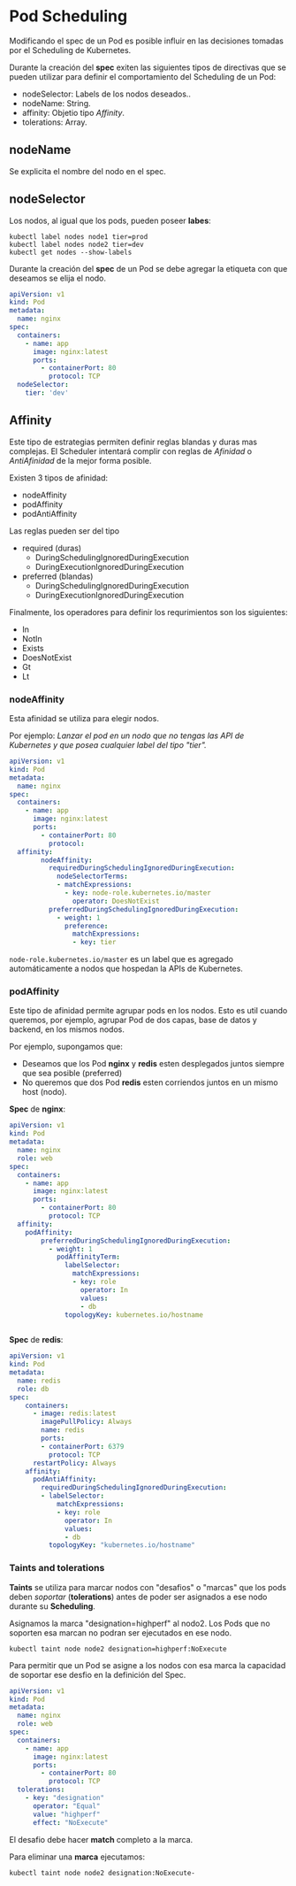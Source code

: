 # Pod Scheduling

Modificando el spec de un Pod es posible influir en las decisiones tomadas por el Scheduling de Kubernetes.

Durante la creación del **spec** exiten las siguientes tipos de directivas que se pueden utilizar para definir el comportamiento del Scheduling de un Pod:

* nodeSelector: Labels de los nodos deseados..
* nodeName: String.
* affinity: Objetio tipo *Affinity*.
* tolerations: Array.

## nodeName

Se explicita el nombre del nodo en el spec.

## nodeSelector

Los nodos, al igual que los pods, pueden poseer **labes**:

```
kubectl label nodes node1 tier=prod
kubectl label nodes node2 tier=dev
kubectl get nodes --show-labels
```

Durante la creación del **spec** de un Pod se debe agregar la etiqueta con que deseamos se elija el nodo.

```yaml
apiVersion: v1
kind: Pod
metadata:
  name: nginx
spec:
  containers:
    - name: app
      image: nginx:latest
      ports:
        - containerPort: 80
          protocol: TCP
  nodeSelector:
    tier: 'dev'
```

## Affinity

Este tipo de estrategias permiten definir reglas blandas y duras mas complejas. El Scheduler intentará complir con reglas de *Afinidad* o *AntiAfinidad* de la mejor forma posible.

Existen 3 tipos de afinidad:
* nodeAffinity
* podAffinity
* podAntiAffinity

Las reglas pueden ser del tipo

* required (duras)
  * DuringSchedulingIgnoredDuringExecution
  * DuringExecutionIgnoredDuringExecution
* preferred (blandas)
  * DuringSchedulingIgnoredDuringExecution
  * DuringExecutionIgnoredDuringExecution

Finalmente, los operadores para definir los requrimientos son los siguientes:

* In
* NotIn
* Exists
* DoesNotExist
* Gt
* Lt

### nodeAffinity

Esta afinidad se utiliza para elegir nodos.

Por ejemplo: *Lanzar el pod en un nodo que no tengas las API de Kubernetes y que posea cualquier label del tipo "tier".*

```yaml
apiVersion: v1
kind: Pod
metadata:
  name: nginx
spec:
  containers:
    - name: app
      image: nginx:latest
      ports:
        - containerPort: 80
          protocol: 
  affinity:
        nodeAffinity:
          requiredDuringSchedulingIgnoredDuringExecution:
            nodeSelectorTerms:
            - matchExpressions:
              - key: node-role.kubernetes.io/master
                operator: DoesNotExist
          preferredDuringSchedulingIgnoredDuringExecution:
            - weight: 1
              preference:
                matchExpressions:
                - key: tier
```
```node-role.kubernetes.io/master``` es un label que es agregado automáticamente a nodos  que hospedan la APIs de Kubernetes.


### podAffinity

Este tipo de afinidad permite agrupar pods en los nodos. Esto es util cuando queremos, por ejemplo, agrupar Pod de dos capas, base de datos y backend, en los mismos nodos.

Por ejemplo, supongamos que:

* Deseamos que los Pod **nginx** y **redis** esten desplegados juntos siempre que sea posible (preferred)
* No queremos que dos Pod **redis** esten corriendos juntos en un mismo host (nodo).

**Spec** de **nginx**:


```yaml
apiVersion: v1
kind: Pod
metadata:
  name: nginx
  role: web
spec:
  containers:
    - name: app
      image: nginx:latest
      ports:
        - containerPort: 80
          protocol: TCP
  affinity:
    podAffinity:
        preferredDuringSchedulingIgnoredDuringExecution:
          - weight: 1
            podAffinityTerm:
              labelSelector:
                matchExpressions:
                - key: role
                  operator: In
                  values:
                  - db
              topologyKey: kubernetes.io/hostname
        
```

**Spec** de **redis**:

```yaml
apiVersion: v1
kind: Pod
metadata:
  name: redis
  role: db
spec:
    containers:
      - image: redis:latest
        imagePullPolicy: Always
        name: redis
        ports:
        - containerPort: 6379
          protocol: TCP
      restartPolicy: Always
    affinity:
      podAntiAffinity:
        requiredDuringSchedulingIgnoredDuringExecution:
        - labelSelector:
            matchExpressions:
            - key: role
              operator: In
              values:
              - db
          topologyKey: "kubernetes.io/hostname"
```

### Taints and tolerations

**Taints** se utiliza para marcar nodos con "desafios" o "marcas" que los pods deben *soportar* (**tolerations**) antes de poder ser asignados a ese nodo durante su **Scheduling**.

Asignamos la marca "designation=highperf" al nodo2. Los Pods que no soporten esa marcan no podran ser ejecutados en ese nodo.

```
kubectl taint node node2 designation=highperf:NoExecute
```

Para permitir que un Pod se asigne a los nodos con esa marca la capacidad de soportar ese desfio en la definición del Spec.

```yaml
apiVersion: v1
kind: Pod
metadata:
  name: nginx
  role: web
spec:
  containers:
    - name: app
      image: nginx:latest
      ports:
        - containerPort: 80
          protocol: TCP
  tolerations:
    - key: "designation"
      operator: "Equal"
      value: "highperf"
      effect: "NoExecute"
```

El desafio debe hacer **match** completo a la marca.

Para eliminar una **marca** ejecutamos:
```
kubectl taint node node2 designation:NoExecute-
```